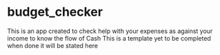 # budget_checker

This is an app created to check help with your expenses as against your income to know the flow of Cash
This is a template yet to be completed 
when done it will be stated here
